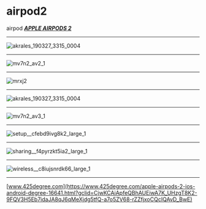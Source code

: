 # airpod2
airpod
***[APPLE AIRPODS 2](https://github.com/PRACH4/vscode)*** 
*****
![akrales_190327_3315_0004](https://user-images.githubusercontent.com/80153243/156304431-db8dd1db-9df7-4113-b148-0746e5e4f5d8.jpg)
******
![mv7n2_av2_1](https://user-images.githubusercontent.com/80153243/156304522-06f5974e-c81a-4330-aa6a-46f5b37b8d6a.jpg)
*****
![mrxj2](https://user-images.githubusercontent.com/80153243/156304564-dc48baa6-70a9-48c0-bbe2-9c380f9878d0.jpg)
******
![akrales_190327_3315_0004](https://user-images.githubusercontent.com/80153243/156304594-7f45c5fe-cc28-4183-9544-d7dc259ebf81.jpg)
******
![mv7n2_av3_1](https://user-images.githubusercontent.com/80153243/156304631-521ff85e-e4bf-4892-9b9d-ee96ec350c25.jpg)
******
![setup__cfebd9ivg8k2_large_1](https://user-images.githubusercontent.com/80153243/156304678-e36178f6-2577-4102-b3e9-51ca47ef6cd4.jpg)
******
![sharing__f4pyrzkt5ia2_large_1](https://user-images.githubusercontent.com/80153243/156304708-69e4520a-e0f2-4636-ba91-2f1fc8b8d618.jpg)
******
![wireless__c8iujsnrdk66_large_1](https://user-images.githubusercontent.com/80153243/156304748-a540cf0a-0b33-46c1-9e21-f2259e9ac688.jpg)
*******
[www.425degree.com](https://www.425degree.com/apple-airpods-2-ios-android-degree-16641.html?gclid=CjwKCAiApfeQBhAUEiwA7K_UHzgT8K2-9FQV3H5Eb7idaJA8qJ6qMeXjdg5tfQ-a7o5ZV68-rZZfjxoCQcIQAvD_BwE) 

